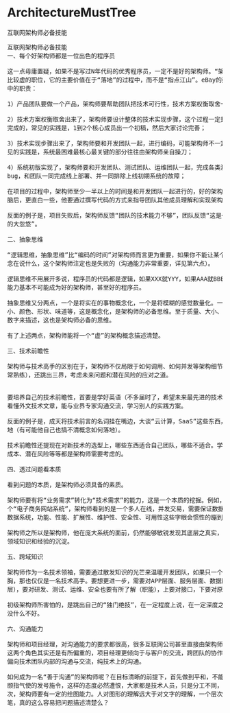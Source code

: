 # ArchitectureMustTree
互联网架构师必备技能


<pre>
互联网架构师必备技能
一、每个好架构师都是一位出色的程序员

这一点毋庸置疑，如果不是写过N年代码的优秀程序员，一定不是好的架构师。“架构师”这是一个听上去
比较虚的职位，它的主要价值在于“落地”的过程中，而不是“指点江山”。eBay的架构师总结架构师在项目
中的职责：

1）产品团队要做一个产品，架构师要帮助团队把技术可行性，技术方案权衡取舍一一剖析清楚；

2）技术方案权衡取舍出来了，架构师要设计整体的技术实现步骤，这个过程一定是和团队其他成员一起
完成的，常见的实践是，1到2个核心成员出一个初稿，然后大家讨论完善；

3）技术实现步骤出来了，架构师要和开发团队一起，进行编码，可能架构师不一定细究到任何细节，常
见的实践是，系统最困难最核心最关键的部分往往由架构师亲自操刀；

4）系统初版实现了，架构师要和开发团队、测试团队、运维团队一起，完成各类测试，协助解决最困难的
bug，和团队一同完成线上部署、并一同排除上线初期系统的故障；

在项目的过程中，架构师至少一半以上的时间是和开发团队一起进行的，好的架构师不能将实施细节抛之
脑后，更直白一些，他要通过撰写代码的方式来指导团队其他成员理解和实现架构中的细节。

反面的例子是，项目失败后，架构师反馈“团队的技术能力不够”，团队反馈“这是一个一行代码也不会写
的大忽悠”。

二、抽象思维

“逻辑思维，抽象思维”比“编码的时间”对架构师而言更为重要，如果你不能让某个非IT人员明白某个概
念在说什么，这个架构师注定也是失败的（沟通能力非常重要，详见第六点）。

逻辑思维不用展开多说，程序员的代码都是逻辑，如果XXX就YYY，如果AAA就BBB，缺乏良好的逻辑思维
能力基本不可能成为好的架构师，甚至好的程序员。

抽象思维又分两点，一个是将实在的事物概念化，一个是将模糊的感觉数量化。一个苹果，抽象为质量、大
小、颜色、形状、味道等，这是概念化，是架构师的必备思维。至于质量、大小、颜色、形状、味道如何转变成
数字来描述，这也是架构师必备的思维。

有了上述两点，架构师能将一个“虚”的架构概念描述清楚。

三、技术前瞻性

架构师与技术高手的区别在于，架构师不仅局限于如何调用、如何并发等架构细节（技术高手对这些也非
常熟练），还跳出三界，考虑未来问题和潜在风险的应对之道。

 
要培养自己的技术前瞻性，首要是学好英语（不多届时了，希望未来最先进的技术都首先从国内诞生），
看懂外文技术文章，能与业界专家沟通交流，学习别人的实践方案。

反面的例子是，成天将技术前言的名词挂在嘴边，大谈“云计算，SaaS”这些东西，天天吹水，而落不了
地（有可能他自己也搞不清概念如何落地）。

技术前瞻性还提现在对新技术的选型上，哪些东西适合自己团队，哪些不适合。学习成本、维护成本、硬件
成本、潜在风险等等都是架构师需要考虑的。

四、透过问题看本质

看到问题的本质，是架构师必须具备的素质。

架构师要有将“业务需求”转化为“技术需求”的能力，这是一个本质的挖掘。例如，业务层面看到的是一
个“电子商务网站系统”，架构师看到的是一个多人在线，并发交易，需要保证数据一致性的站点、服务、
数据系统，功能、性能、扩展性、维护性、安全性、可用性这些字眼会惯性的蹦到架构师的脑子里。

架构师之所以是架构师，他在庞大系统的面前，仍然能够敏锐发现其底层之真实，这就需要，他有多年多
领域知识和经验的沉淀。

五、跨域知识

架构师作为一名技术领袖，需要通过散发知识的光芒来温暖开发团队，如果只一个领域内的知识烂熟于
胸，那也仅仅是一名技术高手。要想更进一步，需要对APP层面、服务层面、数据层面均要了解（系统分
层），要对研发、测试、运维、安全也要有所了解（职能），上要对接口，下要对原理（接口与实现）都有所了解，甚至，要在多个业务领域都有所涉猎。

初级架构师所害怕的，是跳出自己的“独门绝技”，在一定程度上说，在一定深度之内成为一个“杂家”也
没什么不好。

六、沟通能力

架构师和项目经理，对沟通能力的要求都很高，很多互联网公司甚至直接由架构师担任项目经理的角色。
这两个角色其实还是有所偏重的，项目经理更倾向于与客户的交流，跨团队的协作与交流，架构师主要
偏向技术团队内部的沟通与交流，纯技术上的沟通。

如何成为一名“善于沟通”的架构师呢？在目标清晰的前提下，首先做到平和，不能将自己所在象牙塔上，
颐指气使的发号施令，这样的态度必然遭恨，大家都是技术人员，只是分工不同，为何要受你的气呢？其
次，架构师要有一定的绘图能力。人对图形的理解远大于对文字的理解，一个层次图，一块小白板，几只
笔，真的这么容易把问题描述清楚么？
</pre>